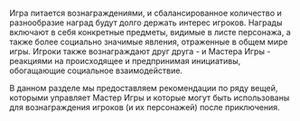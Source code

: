 Игра питается вознаграждениями, и сбалансированное количество и разнообразие наград будут долго держать интерес игроков. Награды включают в себя конкретные предметы, видимые в листе персонажа, а также более социально значимые явления, отраженные в общем мире игры. Игроки также вознаграждают друг друга - и Мастера Игры - реакциями на происходящее и предпринимая инициативы, обогащающие социальное взаимодействие.

В данном разделе мы предоставляем рекомендации по ряду вещей, которыми управляет Мастер Игры и которые могут быть использованы для вознаграждения игроков (и их персонажей) после приключения.
